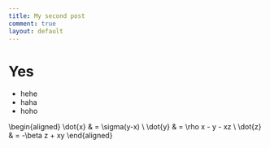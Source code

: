 ```yaml
---
title: My second post
comment: true
layout: default
---
```

# Yes
- hehe 
- haha
- hoho


\begin{aligned}
\dot{x} & = \sigma(y-x) \\
\dot{y} & = \rho x - y - xz \\
\dot{z} & = -\beta z + xy
\end{aligned}

